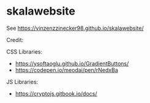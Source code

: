 # skalawebsite
See https://vinzenzzinecker98.github.io/skalawebsite/

Credit:

CSS Libraries: 
 - https://ysoftaoglu.github.io/GradientButtons/
 - https://codepen.io/meodai/pen/rNedxBa

JS Libraries:
 - https://cryptojs.gitbook.io/docs/
